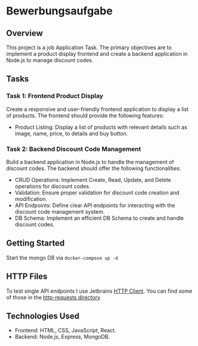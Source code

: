 # Bewerbungsaufgabe

## Overview
This project is a job Application Task. The primary objectives are to implement a product display frontend and create a backend application in Node.js to manage discount codes.

## Tasks
### Task 1: Frontend Product Display
Create a responsive and user-friendly frontend application to display a list of products. The frontend should provide the following features:
- Product Listing: Display a list of products with relevant details such as image, name, price, to details and buy button.

### Task 2: Backend Discount Code Management
Build a backend application in Node.js to handle the management of discount codes. The backend should offer the following functionalities:

- CRUD Operations: Implement Create, Read, Update, and Delete operations for discount codes.
- Validation: Ensure proper validation for discount code creation and modification.
- API Endpoints: Define clear API endpoints for interacting with the discount code management system.
- DB Schema: Implement an efficient DB Schema to create and handle discount codes.

## Getting Started

Start the mongo DB via ``docker-compose up -d``

## HTTP Files
To test single API endpoints I use Jetbrains [HTTP Client](https://www.jetbrains.com/help/idea/http-client-in-product-code-editor.html).
You can find some of those in the [http-requests directory](./assets/http-requests)

## Technologies Used
- Frontend: HTML, CSS, JavaScript, React.
- Backend: Node.js, Express, MongoDB.

